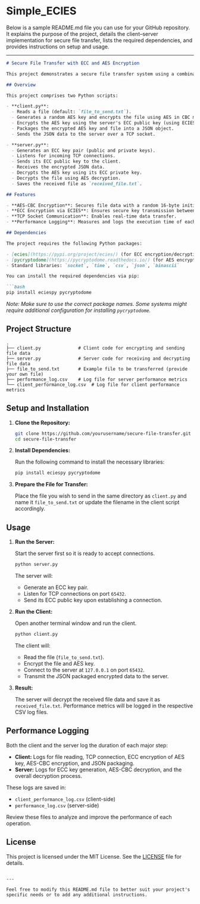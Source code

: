# Simple_ECIES
Below is a sample README.md file you can use for your GitHub repository. It explains the purpose of the project, details the client–server implementation for secure file transfer, lists the required dependencies, and provides instructions on setup and usage.

---

```markdown
# Secure File Transfer with ECC and AES Encryption

This project demonstrates a secure file transfer system using a combination of symmetric and asymmetric encryption. The client encrypts a file using AES in CBC mode and then encrypts the AES key using ECC (Elliptic Curve Cryptography) via ECIES. The server, upon receiving the encrypted data via a TCP socket, decrypts the AES key using its ECC private key and then decrypts the file content.

## Overview

This project comprises two Python scripts:

- **client.py**: 
  - Reads a file (default: `file_to_send.txt`).
  - Generates a random AES key and encrypts the file using AES in CBC mode.
  - Encrypts the AES key using the server's ECC public key (using ECIES).
  - Packages the encrypted AES key and file into a JSON object.
  - Sends the JSON data to the server over a TCP socket.

- **server.py**: 
  - Generates an ECC key pair (public and private keys).
  - Listens for incoming TCP connections.
  - Sends its ECC public key to the client.
  - Receives the encrypted JSON data.
  - Decrypts the AES key using its ECC private key.
  - Decrypts the file using AES decryption.
  - Saves the received file as `received_file.txt`.

## Features

- **AES-CBC Encryption**: Secures file data with a random 16-byte initialization vector.
- **ECC Encryption via ECIES**: Ensures secure key transmission between the client and server.
- **TCP Socket Communication**: Enables real-time data transfer.
- **Performance Logging**: Measures and logs the execution time of each encryption, decryption, and communication step in CSV format.

## Dependencies

The project requires the following Python packages:

- [ecies](https://pypi.org/project/ecies/) (for ECC encryption/decryption)
- [pycryptodome](https://pycryptodome.readthedocs.io/) (for AES encryption and decryption)
- Standard libraries: `socket`, `time`, `csv`, `json`, `binascii`

You can install the required dependencies via pip:

```bash
pip install eciespy pycryptodome
```

_Note: Make sure to use the correct package names. Some systems might require additional configuration for installing `pycryptodome`._

## Project Structure

```
.
├── client.py              # Client code for encrypting and sending file data
├── server.py              # Server code for receiving and decrypting file data
├── file_to_send.txt       # Example file to be transferred (provide your own file)
├── performance_log.csv    # Log file for server performance metrics
└── client_performance_log.csv  # Log file for client performance metrics
```

## Setup and Installation

1. **Clone the Repository:**

   ```bash
   git clone https://github.com/yourusername/secure-file-transfer.git
   cd secure-file-transfer
   ```

2. **Install Dependencies:**

   Run the following command to install the necessary libraries:

   ```bash
   pip install eciespy pycryptodome
   ```

3. **Prepare the File for Transfer:**

   Place the file you wish to send in the same directory as `client.py` and name it `file_to_send.txt` or update the filename in the client script accordingly.

## Usage

1. **Run the Server:**

   Start the server first so it is ready to accept connections.

   ```bash
   python server.py
   ```

   The server will:
   - Generate an ECC key pair.
   - Listen for TCP connections on port `65432`.
   - Send its ECC public key upon establishing a connection.

2. **Run the Client:**

   Open another terminal window and run the client.

   ```bash
   python client.py
   ```

   The client will:
   - Read the file (`file_to_send.txt`).
   - Encrypt the file and AES key.
   - Connect to the server at `127.0.0.1` on port `65432`.
   - Transmit the JSON packaged encrypted data to the server.

3. **Result:**

   The server will decrypt the received file data and save it as `received_file.txt`. Performance metrics will be logged in the respective CSV log files.

## Performance Logging

Both the client and the server log the duration of each major step:
- **Client:** Logs for file reading, TCP connection, ECC encryption of AES key, AES-CBC encryption, and JSON packaging.
- **Server:** Logs for ECC key generation, AES-CBC decryption, and the overall decryption process.

These logs are saved in:
- `client_performance_log.csv` (client-side)
- `performance_log.csv` (server-side)

Review these files to analyze and improve the performance of each operation.

## License

This project is licensed under the MIT License. See the [LICENSE](LICENSE) file for details.
```

---

Feel free to modify this README.md file to better suit your project's specific needs or to add any additional instructions.
